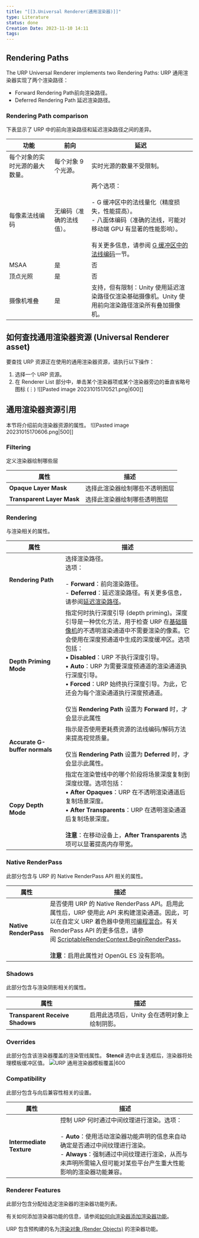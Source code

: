 ```yaml
---
title: "[[3.Universal Renderer(通用渲染器)]]"
type: Literature
status: done
Creation Date: 2023-11-10 14:11
tags:
---
```

## Rendering Paths

The URP Universal Renderer implements two Rendering Paths:
URP 通用渲染器实现了两个渲染路径：
- Forward Rendering Path前向渲染路径。
- Deferred Rendering Path 延迟渲染路径。
### Rendering Path comparison
下表显示了 URP 中的前向渲染路径和延迟渲染路径之间的差异。

| 功能                           | 前向                     | 延迟                                                                                                                                                                                                                                                                                                                                                 |
| ------------------------------ | ------------------------ | ---------------------------------------------------------------------------------------------------------------------------------------------------------------------------------------------------------------------------------------------------------------------------------------------------------------------------------------------------- |
| 每个对象的实时光源的最大数量。 | 每个对象 9 个光源。      | 实时光源的数量不受限制。                                                                                                                                                                                                                                                                                                                             |
| 每像素法线编码                 | 无编码（准确的法线值）。 | 两个选项：<br><br>- G 缓冲区中的法线量化（精度损失，性能提高）。<br>- 八面体编码（准确的法线，可能对移动端 GPU 有显著的性能影响）。<br><br>有关更多信息，请参阅 [G 缓冲区中的法线编码](https://docs.unity3d.com/cn/Packages/com.unity.render-pipelines.universal@12.1/manual/rendering/deferred-rendering-path.html#accurate-g-buffer-normals)一节。 |
| MSAA                           | 是                       | 否                                                                                                                                                                                                                                                                                                                                                   |
| 顶点光照                       | 是                       | 否                                                                                                                                                                                                                                                                                                                                                   |
| 摄像机堆叠                     | 是                       | 支持，但有限制：Unity 使用延迟渲染路径仅渲染基础摄像机。Unity 使用前向渲染路径渲染所有叠加摄像机。                                                                                                                                                                                                                                                   |
## 如何查找通用渲染器资源 (Universal Renderer asset)

要查找 URP 资源正在使用的通用渲染器资源，请执行以下操作：
1. 选择一个 URP 资源。
2. 在 Renderer List 部分中，单击某个渲染器项或某个渲染器旁边的垂直省略号图标 (⋮) ![[Pasted image 20231015170521.png|600]]
## 通用渲染器资源引用
本节将介绍前向渲染器资源的属性。
![[Pasted image 20231015170606.png|500]]
### Filtering
定义渲染器绘制哪些层

|属性|描述|
|---|---|
|**Opaque Layer Mask**|选择此渲染器绘制哪些不透明图层|
|**Transparent Layer Mask**|选择此渲染器绘制哪些透明图层|

### Rendering
与渲染相关的属性。

|属性|描述|
|---|---|
|**Rendering Path**|选择渲染路径。  <br>选项：<br><br>- **Forward**：前向渲染路径。<br>- **Deferred**：延迟渲染路径。有关更多信息，请参阅[延迟渲染路径](https://docs.unity3d.com/cn/Packages/com.unity.render-pipelines.universal@12.1/manual/rendering/deferred-rendering-path.html)。|
|**Depth Priming Mode**|指定何时执行深度引导 (depth priming)。深度引导是一种优化方法，用于检查 URP 在[基础摄像机](https://docs.unity3d.com/cn/Packages/com.unity.render-pipelines.universal@12.1/manual/camera-types-and-render-type.html#base-camera)的不透明渲染通道中不需要渲染的像素。它会使用在深度预通道中生成的深度缓冲区。选项包括：  <br>• **Disabled**：URP 不执行深度引导。  <br>• **Auto**：URP 为需要深度预通道的渲染通道执行深度引导。  <br>• **Forced**：URP 始终执行深度引导。为此，它还会为每个渲染通道执行深度预通道。  <br>  <br>仅当 **Rendering Path** 设置为 **Forward** 时，才会显示此属性|
|**Accurate G-buffer normals**|指示是否使用更耗费资源的法线编码/解码方法来提高视觉质量。  <br>  <br>仅当 **Rendering Path** 设置为 **Deferred** 时，才会显示此属性。|
|**Copy Depth Mode**|指定在渲染管线中的哪个阶段将场景深度复制到深度纹理。选项包括：  <br>• **After Opaques**：URP 在不透明渲染通道后复制场景深度。  <br>• **After Transparents**：URP 在透明渲染通道后复制场景深度。  <br>  <br>**注意**：在移动设备上，**After Transparents** 选项可以显著提高内存带宽。|

### Native RenderPass
此部分包含与 URP 的 Native RenderPass API 相关的属性。

|属性|描述|
|---|---|
|**Native RenderPass**|是否使用 URP 的 Native RenderPass API。启用此属性后，URP 使用此 API 来构建渲染通道。因此，可以在自定义 URP 着色器中使用[可编程混合](https://docs.unity3d.com/Manual/SL-PlatformDifferences.html#using-shader-framebuffer-fetch)。有关 RenderPass API 的更多信息，请参阅 [ScriptableRenderContext.BeginRenderPass](https://docs.unity3d.com/ScriptReference/Rendering.ScriptableRenderContext.BeginRenderPass.html)。  <br>  <br>**注意**：启用此属性对 OpenGL ES 没有影响。|

### Shadows
此部分包含与渲染阴影相关的属性。

|属性|描述|
|---|---|
|**Transparent Receive Shadows**|启用此选项后，Unity 会在透明对象上绘制阴影。|

### Overrides
此部分包含该渲染器覆盖的渲染管线属性。
**Stencil**
选中此复选框后，渲染器将处理模板缓冲区值。
![URP 通用渲染器模板覆盖|600](https://docs.unity3d.com/cn/Packages/com.unity.render-pipelines.universal@12.1/manual/images/urp-assets/urp-universal-renderer-stencil-on.png)
### Compatibility
此部分包含与向后兼容性相关的设置。

|属性|描述|
|---|---|
|**Intermediate Texture**|控制 URP 何时通过中间纹理进行渲染。选项：<br><br>- **Auto**：使用活动渲染器功能声明的信息来自动确定是否通过中间纹理进行渲染。<br>- **Always**：强制通过中间纹理进行渲染，从而与未声明所需输入但可能对某些平台产生重大性能影响的渲染器功能兼容。|

### Renderer Features
此部分包含分配给选定渲染器的渲染器功能列表。

有关如何添加渲染器功能的信息，请参阅[如何向渲染器添加渲染器功能](https://docs.unity3d.com/cn/Packages/com.unity.render-pipelines.universal@12.1/manual/urp-renderer-feature-how-to-add.html)。

URP 包含预构建的名为[渲染对象 (Render Objects)](https://docs.unity3d.com/cn/Packages/com.unity.render-pipelines.universal@12.1/manual/urp-renderer-feature.html#render-objects-renderer-feature) 的渲染器功能。